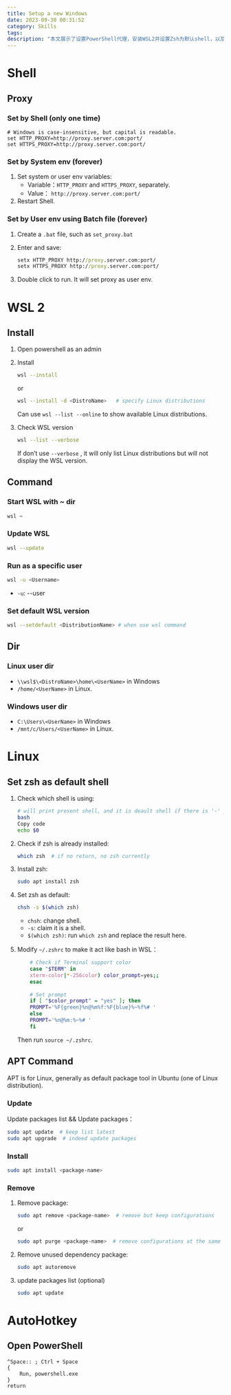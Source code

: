 ```yaml
---
title: Setup a new Windows
date: 2023-09-30 00:31:52
category: Skills
tags:
description: "本文展示了设置PowerShell代理，安装WSL2并设置Zsh为默认shell，以及APT的基本使用。这些可以作为新手设置一台新Windows的基本操作流程。"
---
```


# Shell
## Proxy

### Set by Shell (only one time)

```shell
# Windows is case-insensitive, but capital is readable.
set HTTP_PROXY=http://proxy.server.com:port/  
set HTTPS_PROXY=http://proxy.server.com:port/
```

### Set by System env (forever)
1. Set system or user env variables:
	- Variable：`HTTP_PROXY` and ```HTTPS_PROXY```, separately.
	- Value： `http://proxy.server.com:port/`
2. Restart Shell.

### Set by User env using Batch file (forever)
1. Create a `.bat` file, such as ```set_proxy.bat```

2. Enter and save:
	```bat
	setx HTTP_PROXY http://proxy.server.com:port/
	setx HTTPS_PROXY http://proxy.server.com:port/
	```

3. Double click to run. It will set proxy as user env.

# WSL 2

## Install

1. Open powershell as an admin

2. Install
	```bash
	wsl --install
	```
	or
	```bash
	wsl --install -d <DistroName>	# specify Linux distributions
	```
	Can use ```wsl --list --online``` to show available Linux distributions.

3. Check WSL version
	```bash
	wsl --list --verbose
	```
	If don’t use `--verbose` , it will only list Linux distributions but will not display the WSL version.

## Command
### Start WSL with ~ dir

```bash
wsl ~
```

### Update WSL

```bash
wsl --update
```

### Run as a specific user
```bash
wsl -u <Username>
```
- ```-u```: --user

### Set default WSL version

 ```bash
wsl --setdefault <DistributionName> # when use wsl command
 ```

## Dir

### Linux user dir
- `\\wsl$\<DistroName>\home\<UserName>` in Windows
- ```/home/<UserName>``` in Linux.
### Windows user dir
- `C:\Users\<UserName>` in  Windows
- `/mnt/c/Users/<UserName>` in Linux.

# Linux

## Set zsh as default shell

1. Check which shell is using:
	```bash
	# will print present shell, and it is deault shell if there is '-' prefix.
	bash
	Copy code
	echo $0
	```

2. Check if zsh is already installed:
	```bash
	which zsh  # if no return, no zsh currently
	```

3. Install zsh:

	```bash
	sudo apt install zsh
	```

4. Set zsh as default:

	```bash
	chsh -s $(which zsh)
	```
   - ```chsh```: change shell.
   - ```-s```: claim it is a shell.
   - ```$(which zsh)```: run ```which zsh``` and replace the result here.

5. Modify ```~/.zshrc``` to make it act like bash in WSL：

   ```zsh
	   # Check if Terminal support color
	   case "$TERM" in
       xterm-color|*-256color) color_prompt=yes;;
	   esac
	   
	   # Set prompt
	   if [ "$color_prompt" = "yes" ]; then
       PROMPT='%F{green}%n@%m%f:%F{blue}%~%f%# '
	   else
       PROMPT='%n@%m:%~%# '
	   fi
	```

	Then run ```source ~/.zshrc```.

## APT Command
APT is for Linux, generally as default package tool in Ubuntu (one of Linux distribution).
### Update

Update packages list && Update packages：

```bash
sudo apt update  # keep list latest
sudo apt upgrade  # indeed update packages
```

### Install

```bash
sudo apt install <package-name>
```

### Remove

1. Remove package:
	```bash
	sudo apt remove <package-name>  # remove but keep configurations
	```
	or
	```bash
	sudo apt purge <package-name>  # remove configurations at the same time
	```

2. Remove  unused dependency package:

   ```bash
   sudo apt autoremove
   ```

3. update packages list (optional)

   ```bash
   sudo apt update
   ```

   
# AutoHotkey
## Open PowerShell
```ahk
^Space:: ; Ctrl + Space
{
    Run, powershell.exe
}
return
```
